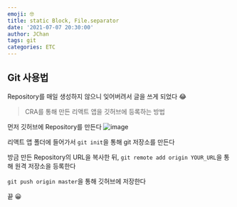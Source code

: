 ```yaml
---
emoji: 🤓
title: static Block, File.separator
date: '2021-07-07 20:30:00'
author: JChan
tags: git
categories: ETC
---
```


## Git 사용법

Repository를 매일 생성하지 않으니 잊어버려서 글을 쓰게 되었다 😂

> CRA를 통해 만든 리액트 앱을 깃허브에 등록하는 방법

먼저 깃허브에 Repository를 만든다
![image](https://user-images.githubusercontent.com/49114768/125086516-af2dcd80-e106-11eb-90d2-9d1d9d5334df.png)

리액트 앱 폴더에 들어가서 `git init`을 통해 git 저장소를 만든다

방금 만든 Repository의 URL을 복사한 뒤, `git remote add origin YOUR_URL`을 통해 원격 저장소을 등록한다

`git push origin master`을 통해 깃허브에 저장한다

끝 😀
